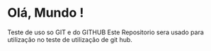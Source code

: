# Olá, Mundo !
 Teste de uso so GIT e do GITHUB
 Este Repositorio sera usado para utilização no teste de utilização de git hub.
